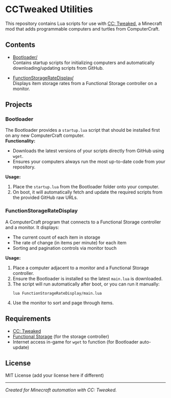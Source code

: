 # CCTweaked Utilities

This repository contains Lua scripts for use with [CC: Tweaked](https://tweaked.cc/), a Minecraft mod that adds programmable computers and turtles from ComputerCraft.

## Contents

- [Bootloader/](Bootloader/)  
  Contains startup scripts for initializing computers and automatically downloading/updating scripts from GitHub.

- [FunctionStorageRateDisplay/](FunctionStorageRateDisplay/)  
  Displays item storage rates from a Functional Storage controller on a monitor.

## Projects

### Bootloader

The Bootloader provides a `startup.lua` script that should be installed first on any new ComputerCraft computer.  
**Functionality:**
- Downloads the latest versions of your scripts directly from GitHub using `wget`.
- Ensures your computers always run the most up-to-date code from your repository.

**Usage:**
1. Place the `startup.lua` from the Bootloader folder onto your computer.
2. On boot, it will automatically fetch and update the required scripts from the provided GitHub raw URLs.

### FunctionStorageRateDisplay

A ComputerCraft program that connects to a Functional Storage controller and a monitor. It displays:

- The current count of each item in storage
- The rate of change (in items per minute) for each item
- Sorting and pagination controls via monitor touch

**Usage:**
1. Place a computer adjacent to a monitor and a Functional Storage controller.
2. Ensure the Bootloader is installed so the latest `main.lua` is downloaded.
3. The script will run automatically after boot, or you can run it manually:
    ```
    lua FunctionStorageRateDisplay/main.lua
    ```
4. Use the monitor to sort and page through items.

## Requirements

- [CC: Tweaked](https://tweaked.cc/)
- [Functional Storage](https://www.curseforge.com/minecraft/mc-mods/functional-storage) (for the storage controller)
- Internet access in-game for `wget` to function (for Bootloader auto-update)

## License

MIT License (add your license here if different)

---

*Created for Minecraft automation with CC: Tweaked.*